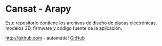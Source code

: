 # Cansat - Arapy
Este repositorio contiene los archivos de diseño de placas electrónicas, modelos 3D, firmware y código fuente de la aplicación.

http://github.com - automatic!
[GitHub](http://github.com)
